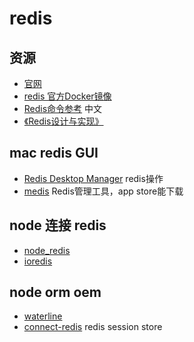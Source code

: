 # redis

## 资源

* [官网](https://redis.io/)
* [redis 官方Docker镜像](https://github.com/docker-library/redis)
* [Redis命令参考](http://redisdoc.com/index.html) 中文
* [《Redis设计与实现》](http://redisbook.com/)

## mac redis GUI

* [Redis Desktop Manager](https://redisdesktop.com/) redis操作
* [medis](https://github.com/luin/medis) Redis管理工具，app store能下载

## node 连接 redis

* [node_redis](https://github.com/NodeRedis/node_redis)
* [ioredis](https://github.com/luin/ioredis)

## node orm oem

* [waterline](http://waterlinejs.org/)
* [connect-redis](https://github.com/tj/connect-redis) redis session store